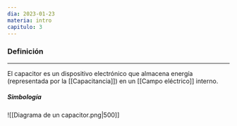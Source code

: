 ```yaml
---
dia: 2023-01-23
materia: intro
capitulo: 3
---
```

### Definición
---
El capacitor es un dispositivo electrónico que almacena energía (representada por la [[Capacitancia]])  en un [[Campo eléctrico]] interno.

##### Simbología
![[Diagrama de un capacitor.png|500]]

